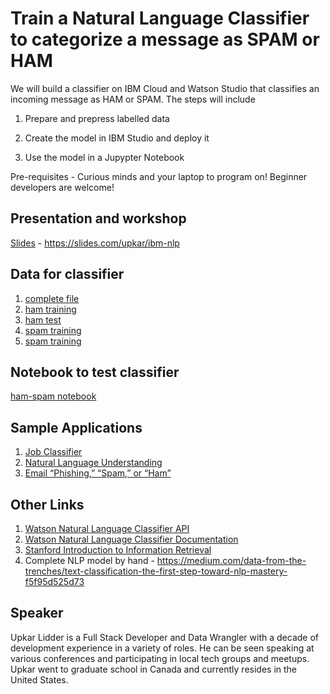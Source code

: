 # Train a Natural Language Classifier to categorize a message as SPAM or HAM

We will build a classifier on IBM Cloud and Watson Studio that classifies an incoming message as HAM or SPAM. The steps will include

1. Prepare and prepress labelled data

2. Create the model in IBM Studio and deploy it

3. Use the model in a Jupypter Notebook

Pre-requisites - Curious minds and your laptop to program on! Beginner developers are welcome!

## Presentation and workshop
[Slides](https://slides.com/upkar/ibm-nlp) - https://slides.com/upkar/ibm-nlp
## Data for classifier
1. [complete file](data/spam-ham-data.csv)
2. [ham training](data/ham-train.csv)
3. [ham test](data/ham-test.csv)
4. [spam training](data/spam-train.csv)
5. [spam training](data/spam-test.csv)

## Notebook to test classifier
[ham-spam notebook](notebook/ham-spam.ipynb)
## Sample Applications
1. [Job Classifier](http://nlc-job-descriptions.mybluemix.net/#)
2. [Natural Language Understanding](https://natural-language-understanding-demo.ng.bluemix.net/)
3. [Email “Phishing,” “Spam,” or “Ham”](https://developer.ibm.com/patterns/predict-phishing-attempts-in-email-with-nlc/)

## Other Links
1. [Watson Natural Language Classifier API](https://cloud.ibm.com/apidocs/natural-language-classifier)
2. [Watson Natural Language Classifier Documentation](https://cloud.ibm.com/docs/services/natural-language-classifier)
2. [Stanford Introduction to Information Retrieval](https://nlp.stanford.edu/IR-book/html/htmledition/irbook.html)
3. Complete NLP model by hand - https://medium.com/data-from-the-trenches/text-classification-the-first-step-toward-nlp-mastery-f5f95d525d73

## Speaker
Upkar Lidder is a Full Stack Developer and Data Wrangler with a decade of development experience in a variety of roles. He can be seen speaking at various conferences and participating in local tech groups and meetups. Upkar went to graduate school in Canada and currently resides in the United States.
